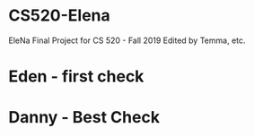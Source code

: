 # CS520-Elena
EleNa Final Project for CS 520 - Fall 2019
Edited by Temma, etc.


# Eden - first check
# Danny - Best Check
